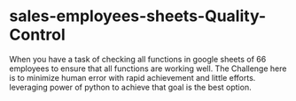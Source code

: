 # sales-employees-sheets-Quality-Control

When you have a task of checking all functions in google sheets of 66 employees to ensure that all functions are working well. The Challenge here is to minimize human error with rapid achievement and little efforts.
leveraging power of python to achieve that goal is the best option.
